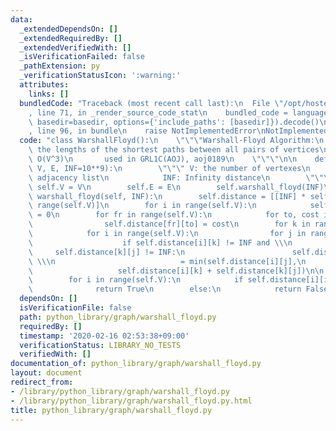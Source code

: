 ```yaml
---
data:
  _extendedDependsOn: []
  _extendedRequiredBy: []
  _extendedVerifiedWith: []
  _isVerificationFailed: false
  _pathExtension: py
  _verificationStatusIcon: ':warning:'
  attributes:
    links: []
  bundledCode: "Traceback (most recent call last):\n  File \"/opt/hostedtoolcache/Python/3.9.1/x64/lib/python3.9/site-packages/onlinejudge_verify/documentation/build.py\"\
    , line 71, in _render_source_code_stat\n    bundled_code = language.bundle(stat.path,\
    \ basedir=basedir, options={'include_paths': [basedir]}).decode()\n  File \"/opt/hostedtoolcache/Python/3.9.1/x64/lib/python3.9/site-packages/onlinejudge_verify/languages/python.py\"\
    , line 96, in bundle\n    raise NotImplementedError\nNotImplementedError\n"
  code: "class WarshallFloyd():\n    \"\"\"Warshall-Floyd Algorithm:\n       find\
    \ the lengths of the shortest paths between all pairs of vertices\n       complexity:\
    \ O(V^3)\n       used in GRL1C(AOJ), aoj0189\n    \"\"\"\n\n    def __init__(self,\
    \ V, E, INF=10**9):\n        \"\"\" V: the number of vertexes\n            E:\
    \ adjacency list\n            INF: Infinity distance\n        \"\"\"\n       \
    \ self.V = V\n        self.E = E\n        self.warshall_floyd(INF)\n\n    def\
    \ warshall_floyd(self, INF):\n        self.distance = [[INF] * self.V for _ in\
    \ range(self.V)]\n        for i in range(self.V):\n            self.distance[i][i]\
    \ = 0\n        for fr in range(self.V):\n            for to, cost in self.E[fr]:\n\
    \                self.distance[fr][to] = cost\n        for k in range(self.V):\n\
    \            for i in range(self.V):\n                for j in range(self.V):\n\
    \                    if self.distance[i][k] != INF and \\\n                  \
    \     self.distance[k][j] != INF:\n                        self.distance[i][j]\
    \ \\\n                            = min(self.distance[i][j],\n               \
    \                   self.distance[i][k] + self.distance[k][j])\n\n    def hasNegativeCycle(self):\n\
    \        for i in range(self.V):\n            if self.distance[i][i] < 0:\n  \
    \              return True\n        else:\n            return False\n"
  dependsOn: []
  isVerificationFile: false
  path: python_library/graph/warshall_floyd.py
  requiredBy: []
  timestamp: '2020-02-16 02:53:38+09:00'
  verificationStatus: LIBRARY_NO_TESTS
  verifiedWith: []
documentation_of: python_library/graph/warshall_floyd.py
layout: document
redirect_from:
- /library/python_library/graph/warshall_floyd.py
- /library/python_library/graph/warshall_floyd.py.html
title: python_library/graph/warshall_floyd.py
---
```

